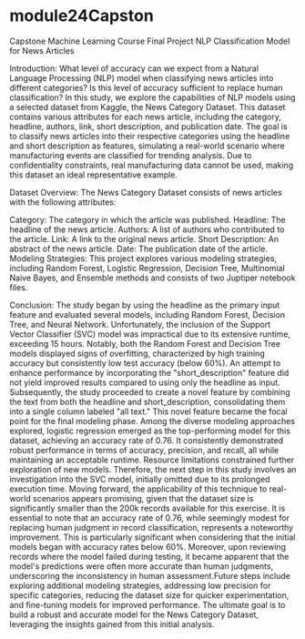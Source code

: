 # module24Capston
Capstone Machine Learning Course Final Project
NLP Classification Model for News Articles

Introduction:
What level of accuracy can we expect from a Natural Language Processing (NLP) model when classifying news articles into different categories? Is this level of accuracy sufficient to replace human classification? In this study, we explore the capabilities of NLP models using a selected dataset from Kaggle, the News Category Dataset. This dataset contains various attributes for each news article, including the category, headline, authors, link, short description, and publication date. The goal is to classify news articles into their respective categories using the headline and short description as features, simulating a real-world scenario where manufacturing events are classified for trending analysis. Due to confidentiality constraints, real manufacturing data cannot be used, making this dataset an ideal representative example.

Dataset Overview:
The News Category Dataset consists of news articles with the following attributes:

Category: The category in which the article was published.
Headline: The headline of the news article.
Authors: A list of authors who contributed to the article.
Link: A link to the original news article.
Short Description: An abstract of the news article.
Date: The publication date of the article.
Modeling Strategies:
This project explores various modeling strategies, including Random Forest, Logistic Regression, Decision Tree, Multinomial Naive Bayes, and Ensemble methods and consists of two Juptiper notebook files.

Conclusion:
The study began by using the headline as the primary input feature and evaluated several models, including Random Forest, Decision Tree, and Neural Network. Unfortunately, the inclusion of the Support Vector 
Classifier (SVC) model was impractical due to its extensive runtime, exceeding 15 hours. Notably, both the Random Forest and Decision Tree models displayed signs of overfitting, characterized by high training 
accuracy but consistently low test accuracy (below 60%). An attempt to enhance performance by incorporating the "short_description" feature did not yield improved results compared to using only the headline as input.
Subsequently, the study proceeded to create a novel feature by combining the text from both the headline and short_description, consolidating them into a single column labeled "all text." This novel feature 
became the focal point for the final modeling phase. Among the diverse modeling approaches explored, logistic regression emerged as the top-performing model for this dataset, achieving an accuracy rate of 0.76.
It consistently demonstrated robust performance in terms of accuracy, precision, and recall, all while maintaining an acceptable runtime. Resource limitations constrained further exploration of new models. 
Therefore, the next step in this study involves an investigation into the SVC model, initially omitted due to its prolonged execution time. Moving forward, the applicability of this technique to real-world scenarios 
appears promising, given that the dataset size is significantly smaller than the 200k records available for this exercise. It is essential to note that an accuracy rate of 0.76, while seemingly modest for replacing 
human judgment in record classification, represents a noteworthy improvement. This is particularly significant when considering that the initial models began with accuracy rates below 60%. Moreover, upon reviewing 
records where the model failed during testing, it became apparent that the model's predictions were often more accurate than human judgments, underscoring the inconsistency in human assessment.Future steps include 
exploring additional modeling strategies, addressing low precision for specific categories, reducing the dataset size for quicker experimentation, and fine-tuning models for improved performance. The ultimate goal
is to build a robust and accurate model for the News Category Dataset, leveraging the insights gained from this initial analysis.
